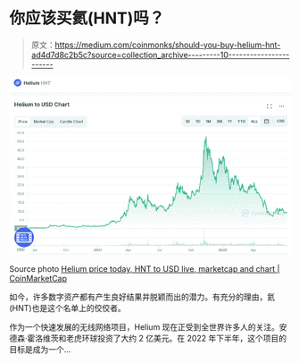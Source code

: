 # 你应该买氦(HNT)吗？

> 原文：<https://medium.com/coinmonks/should-you-buy-helium-hnt-ad4d7d8c2b5c?source=collection_archive---------10----------------------->

![](img/0020679f667466e03b231e0baf9c7157.png)

Source photo [Helium price today, HNT to USD live, marketcap and chart | CoinMarketCap](https://coinmarketcap.com/currencies/helium/)

如今，许多数字资产都有产生良好结果并脱颖而出的潜力。有充分的理由，氦(HNT)也是这个名单上的佼佼者。

作为一个快速发展的无线网络项目，Helium 现在正受到全世界许多人的关注。安德森·霍洛维茨和老虎环球投资了大约 2 亿美元。在 2022 年下半年，这个项目的目标是成为一个…